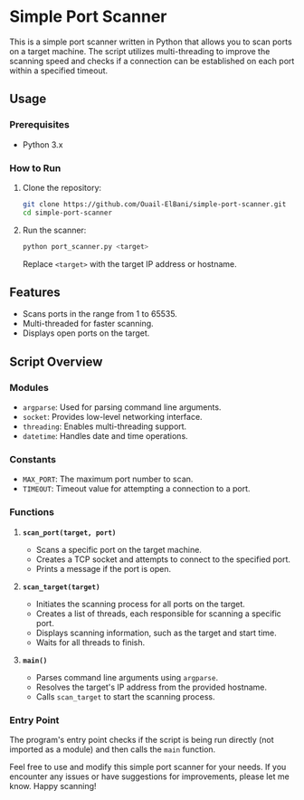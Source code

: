 # Simple Port Scanner

This is a simple port scanner written in Python that allows you to scan ports on a target machine. The script utilizes multi-threading to improve the scanning speed and checks if a connection can be established on each port within a specified timeout.

## Usage

### Prerequisites

- Python 3.x

### How to Run

1. Clone the repository:

    ```bash
    git clone https://github.com/Ouail-ElBani/simple-port-scanner.git
    cd simple-port-scanner
    ```

2. Run the scanner:

    ```bash
    python port_scanner.py <target>
    ```

    Replace `<target>` with the target IP address or hostname.

## Features

- Scans ports in the range from 1 to 65535.
- Multi-threaded for faster scanning.
- Displays open ports on the target.

## Script Overview

### Modules

- `argparse`: Used for parsing command line arguments.
- `socket`: Provides low-level networking interface.
- `threading`: Enables multi-threading support.
- `datetime`: Handles date and time operations.

### Constants

- `MAX_PORT`: The maximum port number to scan.
- `TIMEOUT`: Timeout value for attempting a connection to a port.

### Functions

1. **`scan_port(target, port)`**
    - Scans a specific port on the target machine.
    - Creates a TCP socket and attempts to connect to the specified port.
    - Prints a message if the port is open.

2. **`scan_target(target)`**
    - Initiates the scanning process for all ports on the target.
    - Creates a list of threads, each responsible for scanning a specific port.
    - Displays scanning information, such as the target and start time.
    - Waits for all threads to finish.

3. **`main()`**
    - Parses command line arguments using `argparse`.
    - Resolves the target's IP address from the provided hostname.
    - Calls `scan_target` to start the scanning process.

### Entry Point

The program's entry point checks if the script is being run directly (not imported as a module) and then calls the `main` function.

Feel free to use and modify this simple port scanner for your needs. If you encounter any issues or have suggestions for improvements, please let me know. Happy scanning!
